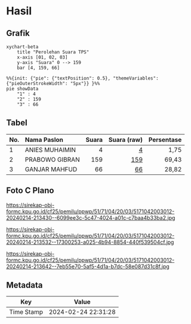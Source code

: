 # Hasil

## Grafik

```mermaid
xychart-beta
    title "Perolehan Suara TPS"
    x-axis [01, 02, 03]
    y-axis "Suara" 0 --> 159
    bar [4, 159, 66]
```

```mermaid
%%{init: {"pie": {"textPosition": 0.5}, "themeVariables": {"pieOuterStrokeWidth": "5px"}} }%%
pie showData
    "1" : 4
    "2" : 159
    "3" : 66
```

## Tabel

| No. | Nama Paslon    | Suara | Suara (raw) | Persentase |
|:--- |:-------------- | -----:| -----------:| ----------:|
| 1   | ANIES MUHAIMIN | 4     | [4][p-1]    | 1,75       |
| 2   | PRABOWO GIBRAN | 159   | [159][p-2]  | 69,43      |
| 3   | GANJAR MAHFUD  | 66    | [66][p-3]   | 28,82      |


[p-1]: https://github.com/gigit-pemilu/pemilu-2024-51-bali/blob/main/pilpres/hitung-suara/sub/51-bali/sub/71-kota-denpasar/sub/04-denpasar-utara/sub/2003-dangin-puri-kaja/sub/012-tps/sub/paslon-1.txt
[p-2]: https://github.com/gigit-pemilu/pemilu-2024-51-bali/blob/main/pilpres/hitung-suara/sub/51-bali/sub/71-kota-denpasar/sub/04-denpasar-utara/sub/2003-dangin-puri-kaja/sub/012-tps/sub/paslon-2.txt
[p-3]: https://github.com/gigit-pemilu/pemilu-2024-51-bali/blob/main/pilpres/hitung-suara/sub/51-bali/sub/71-kota-denpasar/sub/04-denpasar-utara/sub/2003-dangin-puri-kaja/sub/012-tps/sub/paslon-3.txt

## Foto C Plano

https://sirekap-obj-formc.kpu.go.id/cf25/pemilu/ppwp/51/71/04/20/03/5171042003012-20240214-213430--6099ee3c-5c47-4024-a01c-c7baa4b33ba2.jpg

https://sirekap-obj-formc.kpu.go.id/cf25/pemilu/ppwp/51/71/04/20/03/5171042003012-20240214-213532--17300253-a025-4b94-8854-440f539504cf.jpg

https://sirekap-obj-formc.kpu.go.id/cf25/pemilu/ppwp/51/71/04/20/03/5171042003012-20240214-213642--7eb55e70-5af5-4d1a-b7dc-58e087d31c8f.jpg


## Metadata

| Key        | Value               |
| ---------- | ------------------- |
| Time Stamp | 2024-02-24 22:31:28 |



